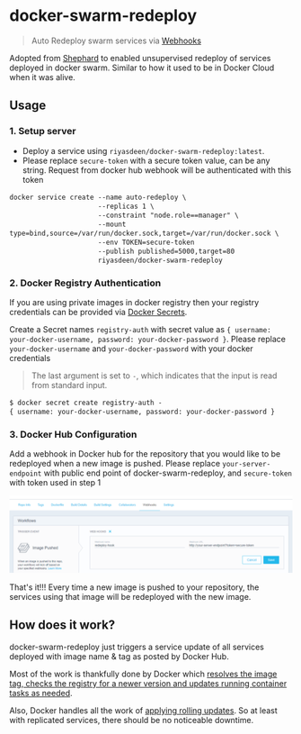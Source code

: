 # docker-swarm-redeploy

> Auto Redeploy swarm services via [Webhooks](https://docs.docker.com/docker-hub/repos/)

Adopted from [Shephard](https://github.com/djmaze/shepherd) to enabled unsupervised redeploy of services deployed in docker swarm. Similar to how it used to be in Docker Cloud when it was alive.

## Usage
### 1. Setup server

* Deploy a service using `riyasdeen/docker-swarm-redeploy:latest`.
* Please replace `secure-token` with a secure token value, can be any string. Request from docker hub webhook will be authenticated with this token

```
docker service create --name auto-redeploy \
                      --replicas 1 \
                      --constraint "node.role==manager" \
                      --mount type=bind,source=/var/run/docker.sock,target=/var/run/docker.sock \
                      --env TOKEN=secure-token
                      --publish published=5000,target=80
                      riyasdeen/docker-swarm-redeploy
```

### 2. Docker Registry Authentication
If you are using private images in docker registry then your registry credentials can be provided via [Docker Secrets](https://docs.docker.com/engine/swarm/secrets/).

Create a Secret names `registry-auth` with secret value as `{ username: your-docker-username, password: your-docker-password }`. Please replace `your-docker-username` and `your-docker-password` with your docker credentials
> The last argument is set to `-`, which indicates that the input is read from standard input.
```
$ docker secret create registry-auth -
{ username: your-docker-username, password: your-docker-password }
```

### 3. Docker Hub Configuration
Add a webhook in Docker hub for the repository that you would like to be redeployed when a new image is pushed. Please replace `your-server-endpoint` with public end point of docker-swarm-redeploy, and `secure-token` with token used in step 1

![](https://raw.githubusercontent.com/riyasdeen/docker-swarm-redeploy/master/docker-webhook.png)

That's it!!! Every time a new image is pushed to your repository, the services using that image will be redeployed with the new image.

## How does it work?
docker-swarm-redeploy just triggers a service update of all services deployed with image name & tag as posted by Docker Hub.

Most of the work is thankfully done by Docker which [resolves the image tag, checks the registry for a newer version and updates running container tasks as needed](https://docs.docker.com/engine/swarm/services/#update-a-services-image-after-creation).

Also, Docker handles all the work of [applying rolling updates](https://docs.docker.com/engine/swarm/swarm-tutorial/rolling-update/). So at least with replicated services, there should be no noticeable downtime.

